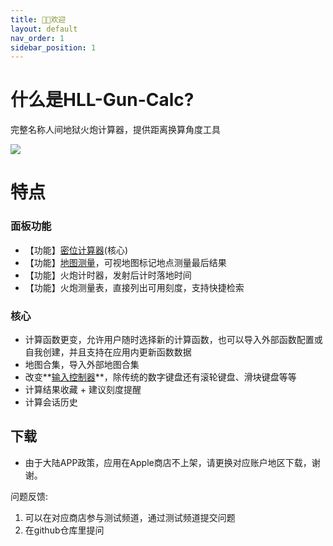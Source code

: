 ```yaml
---
title: 👏🏻欢迎
layout: default
nav_order: 1
sidebar_position: 1
---
```


# 什么是HLL-Gun-Calc?

完整名称人间地狱火炮计算器，提供距离换算角度工具

![](/images/banner.png)

# 特点

### 面板功能

- 【功能】[密位计算器](/docs/calc)(核心)
- 【功能】[地图测量](/docs/map)，可视地图标记地点测量最后结果
- 【功能】火炮计时器，发射后计时落地时间
- 【功能】火炮测量表，直接列出可用刻度，支持快捷检索

### 核心 

- 计算函数更变，允许用户随时选择新的计算函数，也可以导入外部函数配置或自我创建，并且支持在应用内更新函数数据
- 地图合集，导入外部地图合集
- 改变**[输入控制器](/page/keyboard/index)**，除传统的数字键盘还有滚轮键盘、滑块键盘等等
- 计算结果收藏 + 建议刻度提醒
- 计算会话历史

## 下载

* 由于大陆APP政策，应用在Apple商店不上架，请更换对应账户地区下载，谢谢。

<DownloadTableWidget />

问题反馈:

1. 可以在对应商店参与测试频道，通过测试频道提交问题
2. 在github仓库里提问
